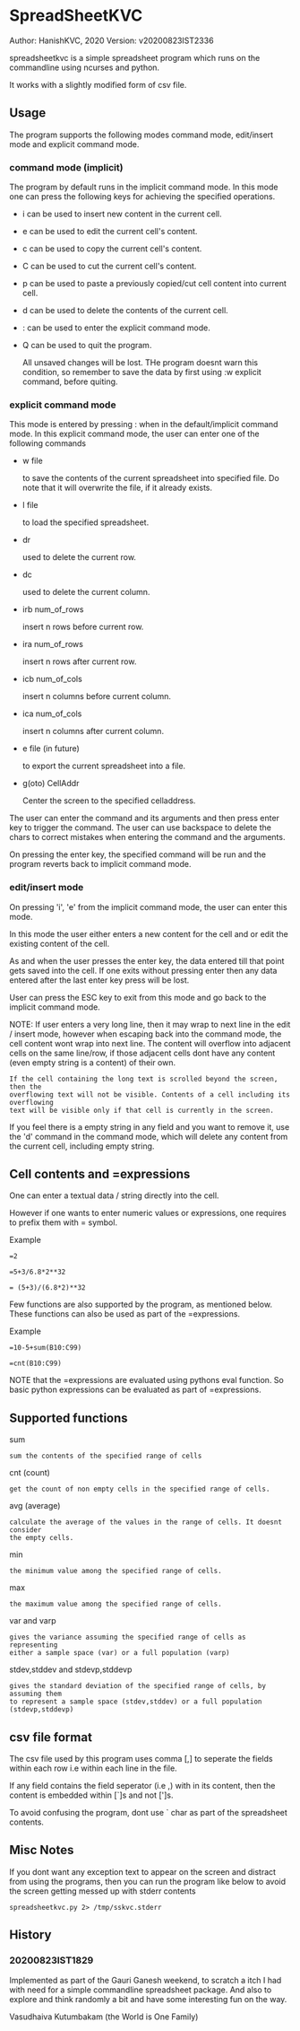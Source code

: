 # SpreadSheetKVC

Author: HanishKVC, 2020
Version: v20200823IST2336

spreadsheetkvc is a simple spreadsheet program which runs on the commandline using ncurses and python.

It works with a slightly modified form of csv file.

## Usage

The program supports the following modes command mode, edit/insert mode and explicit command mode.

### command mode (implicit)

The program by default runs in the implicit command mode. In this mode one can press the following
keys for achieving the specified operations.

* i can be used to insert new content in the current cell.

* e can be used to edit the current cell's content.

* c can be used to copy the current cell's content.

* C can be used to cut the current cell's content.

* p can be used to paste a previously copied/cut cell content into current cell.

* d can be used to delete the contents of the current cell.

* : can be used to enter the explicit command mode.

* Q can be used to quit the program.

	All unsaved changes will be lost. THe program doesnt warn this condition,
	so remember to save the data by first using :w explicit command, before quiting.

### explicit command mode

This mode is entered by pressing : when in the default/implicit command mode.
In this explicit command mode, the user can enter one of the following commands

* w file

	to save the contents of the current spreadsheet into specified file.
	Do note that it will overwrite the file, if it already exists.

* l file

	to load the specified spreadsheet.

* dr

	used to delete the current row.
* dc

	used to delete the current column.

* irb num_of_rows

	insert n rows before current row.

* ira num_of_rows

	insert n rows after current row.

* icb num_of_cols

	insert n columns before current column.

* ica num_of_cols

	insert n columns after current column.

* e file (in future)

	to export the current spreadsheet into a file.

* g(oto) CellAddr

	Center the screen to the specified celladdress.

The user can enter the command and its arguments and then press enter key to trigger
the command. The user can use backspace to delete the chars to correct mistakes when
entering the command and the arguments.

On pressing the enter key, the specified command will be run and the program reverts
back to implicit command mode.

### edit/insert mode

On pressing 'i', 'e' from the implicit command mode, the user can enter this mode.

In this mode the user either enters a new content for the cell and or edit the existing
content of the cell.

As and when the user presses the enter key, the data entered till that point gets saved
into the cell. If one exits without pressing enter then any data entered after the last
enter key press will be lost.

User can press the ESC key to exit from this mode and go back to the implicit command mode.

NOTE: If user enters a very long line, then it may wrap to next line in the edit / insert
mode, however when escaping back into the command mode, the cell content wont wrap into
next line. The content will overflow into adjacent cells on the same line/row, if those
adjacent cells dont have any content (even empty string is a content) of their own.

	If the cell containing the long text is scrolled beyond the screen, then the
	overflowing text will not be visible. Contents of a cell including its overflowing
	text will be visible only if that cell is currently in the screen.

If you feel there is a empty string in any field and you want to remove it, use the 'd'
command in the command mode, which will delete any content from the current cell, including
empty string.

## Cell contents and =expressions

One can enter a textual data / string directly into the cell.

However if one wants to enter numeric values or expressions, one requires to prefix them
with = symbol.

Example

	=2

	=5+3/6.8*2**32

	= (5+3)/(6.8*2)**32

Few functions are also supported by the program, as mentioned below. These functions can
also be used as part of the =expressions.

Example

	=10-5+sum(B10:C99)

	=cnt(B10:C99)

NOTE that the =expressions are evaluated using pythons eval function. So basic python
expressions can be evaluated as part of =expressions.

## Supported functions

sum

	sum the contents of the specified range of cells

cnt (count)

	get the count of non empty cells in the specified range of cells.

avg (average)

	calculate the average of the values in the range of cells. It doesnt consider
	the empty cells.

min

	the minimum value among the specified range of cells.

max

	the maximum value among the specified range of cells.

var and varp

	gives the variance assuming the specified range of cells as representing
	either a sample space (var) or a full population (varp)

stdev,stddev and stdevp,stddevp

	gives the standard deviation of the specified range of cells, by assuming them
	to represent a sample space (stdev,stddev) or a full population (stdevp,stddevp)

## csv file format

The csv file used by this program uses comma [,] to seperate the fields within each row
i.e within each line in the file.

If any field contains the field seperator (i.e ,) with in its content, then the content
is embedded within [`]s and not [']s.

To avoid confusing the program, dont use ` char as part of the spreadsheet contents.

## Misc Notes

If you dont want any exception text to appear on the screen and distract from using
the programs, then you can run the program like below to avoid the screen getting
messed up with stderr contents

	spreadsheetkvc.py 2> /tmp/sskvc.stderr

## History

### 20200823IST1829

Implemented as part of the Gauri Ganesh weekend, to scratch a itch I had with need for a
simple commandline spreadsheet package. And also to explore and think randomly a bit and
have some interesting fun on the way.

Vasudhaiva Kutumbakam (the World is One Family)

